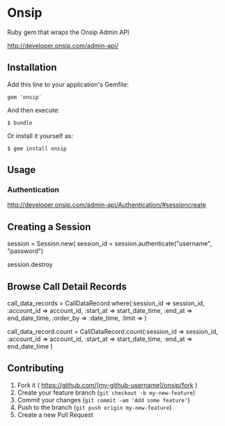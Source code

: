 # Onsip

Ruby gem that wraps the Onsip Admin API

http://developer.onsip.com/admin-api/

## Installation

Add this line to your application's Gemfile:

    gem 'onsip'

And then execute:

    $ bundle

Or install it yourself as:

    $ gem install onsip

## Usage


### Authentication 
http://developer.onsip.com/admin-api/Authentication/#sessioncreate

Creating a Session
---

session = Session.new(
session_id = session.authenticate("username", "password")


session.destroy


Browse Call Detail Records
---

call_data_records = CallDataRecord.where(:session_id => session_id,
                                         :account_id => account_id,
                                         :start_at => start_date_time,
                                         :end_at => end_date_time,
                                         :order_by => :date_time,
                                         :limit => )

call_data_record.count = CallDataRecord.count(:session_id => session_id,
                                         :account_id => account_id,
                                         :start_at => start_date_time,
                                         :end_at => end_date_time
                                         )





## Contributing

1. Fork it ( https://github.com/[my-github-username]/onsip/fork )
2. Create your feature branch (`git checkout -b my-new-feature`)
3. Commit your changes (`git commit -am 'Add some feature'`)
4. Push to the branch (`git push origin my-new-feature`)
5. Create a new Pull Request
